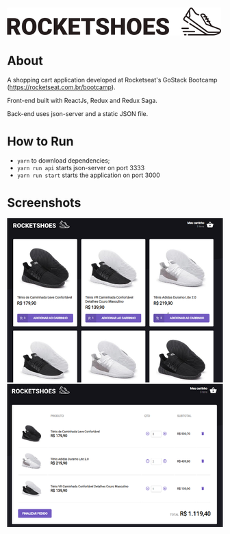 ![Rocketshoes Logo](/.github/logo.png)
# About

A shopping cart application developed at Rocketseat's GoStack Bootcamp (https://rocketseat.com.br/bootcamp).

Front-end built with ReactJs, Redux and Redux Saga.

Back-end uses json-server and a static JSON file.

# How to Run
* `yarn` to download dependencies;
* `yarn run api` starts json-server on port 3333
* `yarn run start` starts the application on port 3000

# Screenshots

![Screenshot 01](/.github/screen01.png)
![Screenshot 02](/.github/screen02.png)
